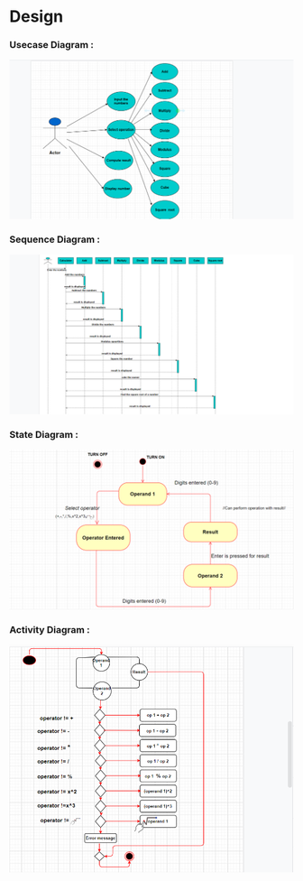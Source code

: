 # Design


### Usecase Diagram :
![Usecase Diagram](https://github.com/295557/Mini_Project/blob/main/2_Design/Usecasediagram.png)
### Sequence Diagram :
![Sequence Diagram](https://github.com/295557/Mini_Project/blob/main/2_Design/sequencediagram.png)
### State Diagram :
![State Diagram](https://github.com/295557/Mini_Project/blob/main/2_Design/statediagram.png)
### Activity Diagram :
![Activity Diagram](https://github.com/295557/Mini_Project/blob/main/2_Design/Activitydiagram.png)


